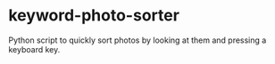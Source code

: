 # keyword-photo-sorter
Python script to quickly sort photos by looking at them and pressing a keyboard key.

